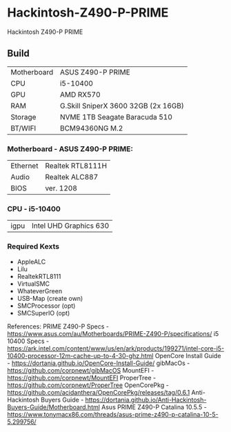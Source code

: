 # Hackintosh-Z490-P-PRIME
Hackintosh Z490-P PRIME

## Build
|||
|-|-|
|Motherboard|ASUS Z490-P PRIME|
|CPU|i5-10400|
|GPU|AMD RX570|
|RAM|G.Skill SniperX 3600 32GB (2x 16GB)|
|Storage|NVME 1TB Seagate Baracuda 510|
|BT/WIFI|BCM94360NG M.2|


### Motherboard - ASUS Z490-P PRIME:
|||
|-|-|
|Ethernet|Realtek RTL8111H|
|Audio|Realtek ALC887|
|BIOS|ver. 1208|

### CPU - i5-10400
|||
|-|-|
|igpu|Intel UHD Graphics 630|

### Required Kexts
* AppleALC
* Lilu
* RealtekRTL8111
* VirtualSMC
* WhateverGreen
* USB-Map (create own)
* SMCProcessor (opt)
* SMCSuperIO (opt)



References:
PRIME Z490-P Specs - https://www.asus.com/au/Motherboards/PRIME-Z490-P/specifications/
i5 10400 Specs - https://ark.intel.com/content/www/us/en/ark/products/199271/intel-core-i5-10400-processor-12m-cache-up-to-4-30-ghz.html
OpenCore Install Guide - https://dortania.github.io/OpenCore-Install-Guide/
gibMacOs - https://github.com/corpnewt/gibMacOS
MountEFI - https://github.com/corpnewt/MountEFI
ProperTree - https://github.com/corpnewt/ProperTree
OpenCorePkg - https://github.com/acidanthera/OpenCorePkg/releases/tag/0.6.1
Anti-Hackintosh Buyers Guide - https://dortania.github.io/Anti-Hackintosh-Buyers-Guide/Motherboard.html
Asus PRIME Z490-P Catalina 10.5.5 - https://www.tonymacx86.com/threads/asus-prime-z490-p-catalina-10-5-5.299756/
